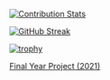 
<!--
**zk497/zk497** is a ✨ _special_ ✨ repository because its `README.md` (this file) appears on your GitHub profile.

Here are some ideas to get you started:

- 🔭 I’m currently working on ...
- 🌱 I’m currently learning ...
- 👯 I’m looking to collaborate on ...
- 🤔 I’m looking for help with ...
- 💬 Ask me about ...
- 📫 How to reach me: ...
- 😄 Pronouns: ...
- ⚡ Fun fact: ...
![GitHub Stats](https://github-readme-stats.vercel.app/api?username=zk497&count_private=true&show_icons=true&theme=vision-friendly-dark)
[![trophy](https://github-profile-trophy.vercel.app/?username=zk497&title=Commits)](https://github.com/zk497/github-profile-trophy)

-->
[![Contribution Stats](https://github-contribution-stats.vercel.app/api/?username=zk497)](https://github.com/LordDashMe/github-contribution-stats/)

[![GitHub Streak](http://github-readme-streak-stats.herokuapp.com?user=zk497&theme=nightowl&date_format=j%20M%5B%20Y%5D&border=DD0000&fire=DD0000&ring=DDDDDD&currStreakNum=DDDADA)](https://git.io/streak-stats)

[![trophy](https://github-profile-trophy.vercel.app/?username=zk497&title=PullRequest)](https://github.com/zk497/github-profile-trophy) 



<a href="https://fyp-2021-61ceb.web.app/#/">Final Year Project (2021)</a>

